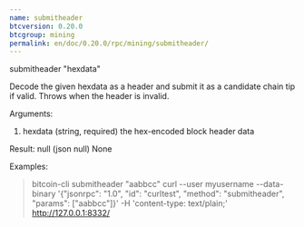 ```yaml
---
name: submitheader
btcversion: 0.20.0
btcgroup: mining
permalink: en/doc/0.20.0/rpc/mining/submitheader/
---
```


submitheader "hexdata"

Decode the given hexdata as a header and submit it as a candidate chain tip if valid.
Throws when the header is invalid.

Arguments:
1. hexdata    (string, required) the hex-encoded block header data

Result:
null    (json null) None

Examples:
> bitcoin-cli submitheader "aabbcc"
> curl --user myusername --data-binary '{"jsonrpc": "1.0", "id": "curltest", "method": "submitheader", "params": ["aabbcc"]}' -H 'content-type: text/plain;' http://127.0.0.1:8332/


